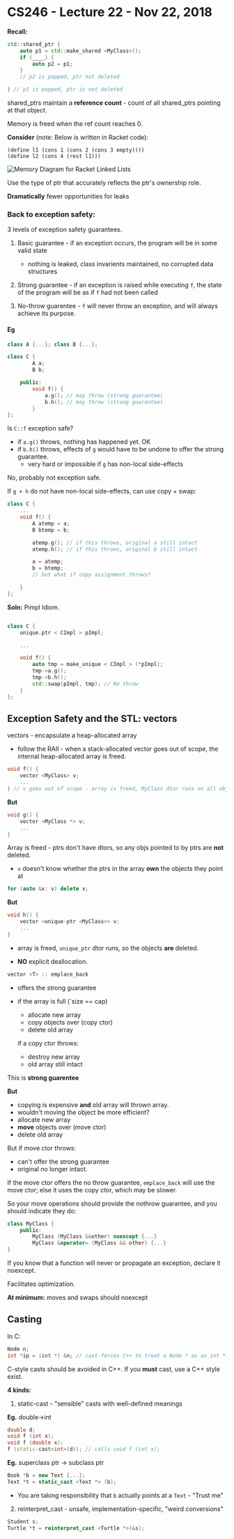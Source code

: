 # CS246 - Lecture 22 - Nov 22, 2018

**Recall:**

```C++
std::shared_ptr {
    auto p1 = std::make_shared <MyClass>();
    if (____) {
        auto p2 = p1;
    }
    // p2 is popped, ptr not deleted

} // p1 is popped, ptr is not deleted
```

shared_ptrs maintain a **reference count** - count of all shared_ptrs pointing at that object.

Memory is freed when the ref count reaches 0.

**Consider** (note: Below is written in Racket code):

```Racket
(define l1 (cons 1 (cons 2 (cons 3 empty))))
(define l2 (cons 4 (rest l1)))
```

![Memory Diagram for Racket Linked Lists](Images/CS246_Lecture22_Nov_22_Mem_Diagram_For_Lists.jpg "diagram showing Racket Linked Lists to show an application of shared pointers")

Use the type of ptr that accurately reflects the ptr's ownership role.

**Dramatically** fewer opportunities for leaks

### Back to exception safety:

3 levels of exception safety guarantees.

1. Basic guarantee - if an exception occurs, the program will be in some valid state 
    - nothing is leaked, class invarients maintained, no corrupted data structures

2. Strong guarantee - if an exception is raised while executing `f`, the state of the program will be as if `f` had not been called

3. No-throw guarentee - `f` will never throw an exception, and will always achieve its purpose.

#### Eg

```C++
class A {...}; class B {...};

class C {
        A a;
        B b;

    public:
        void f() {
            a.g(); // may throw (strong guarantee)
            b.h(); // may throw (strong guarantee)
        }
};
```

Is `C::f` exception safe?

- if `a.g()` throws, nothing has happened yet. OK
- if `b.h()` throws, effects of `g` would have to be undone to offer the strong guarantee.
    - very hard or impossible if `g` has non-local side-effects

No, probably not exception safe.

If `g + h` do not have non-local side-effects, can use copy + swap:

```C++
class C {
    ...
    void f() {
        A atemp = a;
        B btemp = b;

        atemp.g(); // if this throws, original a still intact
        atemp.h(); // if this throws, original b still intact

        a = atemp; 
        b = btemp;
        // but what if copy assignment throws?

    }
};
```
**Soln:** Pimpl Idiom.

```C++

class C {
    unique.ptr < CImpl > pImpl;

    ...

    void f() {
        auto tmp = make_unique < CImpl > (*pImpl);
        tmp->a.g();
        tmp->b.h();
        std::swap(pImpl, tmp); // No throw
    }
};
```
## Exception Safety and the STL: vectors

vectors - encapsulate a heap-allocated array

- follow the RAII - when a stack-allocated vector goes out of scope, the internal heap-allocated array is freed.

```C++
void f() {
    vector <MyClass> v;
    ...
} // v goes out of scope - array is freed, MyClass dtor runs on all objects in the vector
```

**But**

```C++
void g() {
    vector <MyClass *> v;
    ...
}
```

Array is freed - ptrs don't have dtors, so any objs pointed to by ptrs are **not** deleted.

- `v` doesn't know whether the ptrs in the array **own** the objects they point at

```C++
for (auto &x: v) delete x;
```

**But**

```C++
void h() {
    vector <unique-ptr <MyClass>> v;
    ...
}
```

- array is freed, `unique_ptr` dtor runs, so the objects **are** deleted.

- **NO** explicit deallocation.

```C++
vector <T> :: emplace_back 
```

- offers the strong guarantee
- if the array is full (`size == cap)
    - allocate new array
    - copy objects over (copy ctor) 
    - delete old array

    if a copy ctor throws:
    - destroy new array
    - old array still intact

This is **strong guarentee**

**But**
- copying is expensive **and** old array will thrown array.
- wouldn't moving the object be more efficient?
- allocate new array
- **move** objects over (move ctor) 
- delete old array

But if move ctor throws:

- can't offer the strong guarantee
- original no longer intact.

If the move ctor offers the no throw guarantee, `emplace_back` will use the move ctor; else it uses the copy ctor, which may be slower.

So your move operations should provide the nothrow guarantee, and you should indicate they do:

```C++
class MyClass {
    public:
        MyClass (MyClass &&other) noexcept {...}
        MyClass &operator= (MyClass && other) {...}
}
```

If you know that a function will never or propagate an exception, declare it noexcept.

Facilitates optimization.

**At minimum:** moves and swaps should noexcept

## Casting

In C:

```C++
Node n;
int *ip = (int *) &n; // cast-forces C++ to treat a Node * as an int *.
```
C-style casts should be avoided in C++. If you **must** cast, use a C++ style exist.

**4 kinds:**

1. static-cast - "sensible" casts with well-defined meanings

**Eg.** double->int

```C++
double d;
void f (int x);
void f (double x);
f (static-cast<int>(d)); // calls void f (int x);
```
**Eg.** superclass ptr -> subclass ptr

```C++
Book *b = new Text {...};
Text *t = static_cast <Text *> (b);
```

- You are taking responsibility that `b` actually points at a `Text` - "Trust me"

2. reinterpret_cast - unsafe, implementation-specific, "weird conversions"

```C++
Student s;
Turtle *t = reinterpret_cast <Turtle *>(&s);
```






